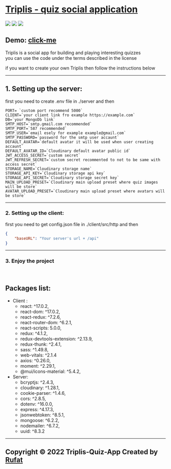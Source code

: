 # [Triplis - quiz social application](https://triplis.netlify.app/)

![ ](https://img.shields.io/badge/NodeJs-v16.13.0-brightgreen)
![ ](https://img.shields.io/badge/ExpressJs-v4.17.2-yellow)
![ ](https://img.shields.io/badge/React-v17.0.2-blue)


## Demo: [click-me](https://triplis.netlify.app/)


Triplis is a social app for building and playing interesting quizzes  
you can use the code under the terms described in the license  

if you want to create your own Triplis then follow the instructions below

---

## 1. Setting up the server:

first you need to create .env file in ./server and then 

```env
PORT= `custom port recommend 5000`
CLIENT=`your client link fro example https://example.com`
DB=`your MongoDb link`
SMTP_HOST=`smtp.gmail.com recommended`
SMTP_PORT=`587 recommended`
SMTP_USER=`email esely for example example@gmail.com`
SMTP_PASSWORD=`password for the smtp user accaunt`
DEFAULT_AVATAR=`default avatar it will be used when user creating accaunt`
DEFAULT_AVATAR_ID=`Cloudinary default avatar public id`
JWT_ACCESS_SECRET=`custom secret`
JWT_REFRESH_SECRET=`custom secret recommented to not to be same with access secret`
STORAGE_NAME=`Cloudinary storage name`
STORAGE_API_KEY=`Cloudinary storage api key`
STORAGE_API_SECRET=`Cloudinary storage secret key`
MAIN_UPLOAD_PRESET=`Cloudinary main upload preset where quiz images will be store`
AVATAR_UPLOAD_PRESET=`Cloudinary main upload preset where avatars will be store`
```
---

### 2. Setting up the client:

first you need to get config.json file in ./client/src/http and then

```json
{
    "baseURL": "Your server's url + /api"
}
```
---

### 3. Enjoy the project

<br />

## Packages list:

+ Client :
  +  react: ^17.0.2,
  +  react-dom: ^17.0.2,
  +  react-redux: ^7.2.6,
  +  react-router-dom: ^6.2.1,
  +  react-scripts: 5.0.0,
  +  redux: ^4.1.2,
  +  redux-devtools-extension: ^2.13.9,
  +  redux-thunk: ^2.4.1,
  +  sass: ^1.49.8,
  +  web-vitals: ^2.1.4 
  +  axios: ^0.26.0,
  +  moment: ^2.29.1,
  +  @mui/icons-material: ^5.4.2,
+ Server: 
  +  bcryptjs: ^2.4.3,
  +  cloudinary: ^1.28.1,
  +  cookie-parser: ^1.4.6,
  +  cors: ^2.8.5,
  +  dotenv: ^16.0.0,
  +  express: ^4.17.3,
  +  jsonwebtoken: ^8.5.1,
  +  mongoose: ^6.2.2,
  +  nodemailer: ^6.7.2,
  +  uuid: ^8.3.2

---

## Copyright © 2022 Triplis-Quiz-App Created by [Rufat](https://github.com/Rufat00)
